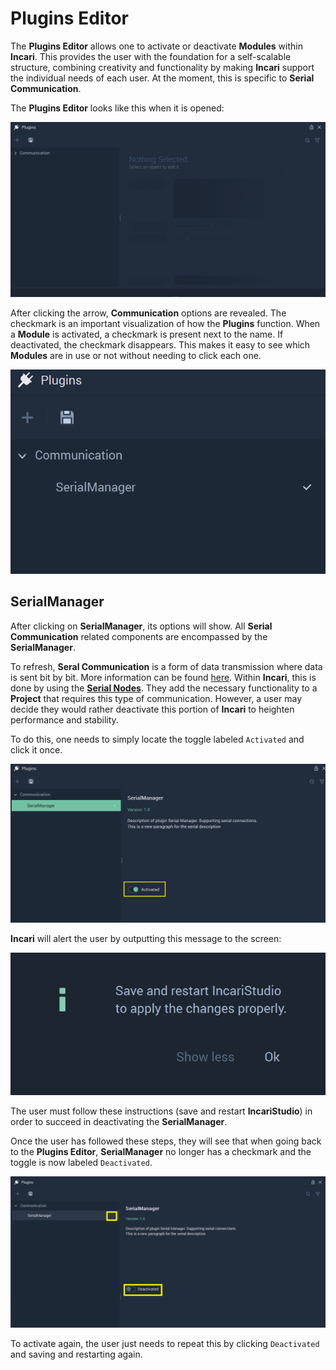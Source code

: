# Plugins Editor

The **Plugins Editor** allows one to activate or deactivate **Modules** within **Incari**. This provides the user with the foundation for a self-scalable structure, combining creativity and functionality by making **Incari** support the individual needs of each user. At the moment, this is specific to **Serial Communication**.

The **Plugins Editor** looks like this when it is opened: 

![](../.gitbook/assets/pluginsstart.png)

After clicking the arrow, **Communication** options are revealed. The checkmark is an important visualization of how the **Plugins** function. When a **Module** is activated, a checkmark is present next to the name. If deactivated, the checkmark disappears. This makes it easy to see which **Modules** are in use or not without needing to click each one. 

![](../.gitbook/assets/pluginsserialmanager.png)

## SerialManager 

After clicking on **SerialManager**, its options will show. All **Serial Communication** related components are encompassed by the **SerialManager**. 

To refresh, **Seral Communication** is a form of data transmission where data is sent bit by bit. More information can be found [here](https://en.wikipedia.org/wiki/Serial_communication). Within **Incari**, this is done by using the [**Serial Nodes**](../toolbox/communication/serial/README.md). They add the necessary functionality to a **Project** that requires this type of communication. However, a user may decide they would rather deactivate this portion of **Incari** to heighten performance and stability. 

To do this, one needs to simply locate the toggle labeled `Activated` and click it once.  

![](../.gitbook/assets/pluginsserialmanageropen.png)

**Incari** will alert the user by outputting this message to the screen:

![](../.gitbook/assets/pluginsserialmanageroffmessage.png)

The user must follow these instructions (save and restart **IncariStudio**) in order to succeed in deactivating the **SerialManager**. 

Once the user has followed these steps, they will see that when going back to the **Plugins Editor**, **SerialManager** no longer has a checkmark and the toggle is now labeled `Deactivated`. 

![](../.gitbook/assets/deactivated1.png)

To activate again, the user just needs to repeat this by clicking `Deactivated` and saving and restarting again. 

